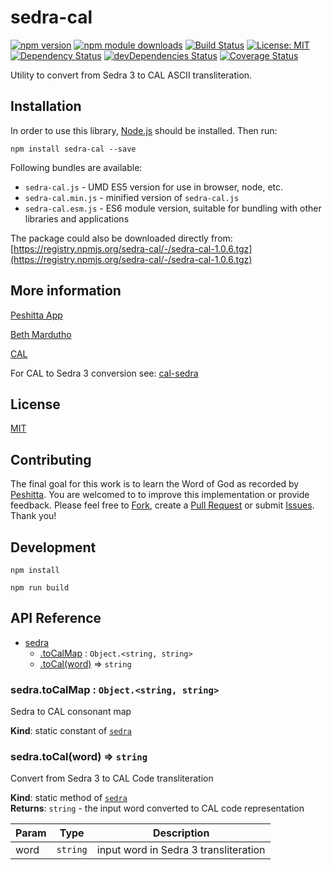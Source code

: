 # sedra-cal

[![npm version](https://badge.fury.io/js/sedra-cal.svg)](https://badge.fury.io/js/sedra-cal)
[![npm module downloads](http://img.shields.io/npm/dt/sedra-cal.svg)](https://www.npmjs.org/package/sedra-cal)
[![Build Status](https://travis-ci.org/peshitta/sedra-cal.svg?branch=master)](https://travis-ci.org/peshitta/sedra-cal)
[![License: MIT](https://img.shields.io/badge/License-MIT-yellow.svg)](https://github.com/peshitta/sedra-cal/blob/master/LICENSE)
[![Dependency Status](https://david-dm.org/peshitta/sedra-cal.svg)](https://david-dm.org/peshitta/sedra-cal)
[![devDependencies Status](https://david-dm.org/peshitta/sedra-cal/dev-status.svg)](https://david-dm.org/peshitta/sedra-cal?type=dev)
[![Coverage Status](https://coveralls.io/repos/github/peshitta/sedra-cal/badge.svg?branch=master)](https://coveralls.io/github/peshitta/sedra-cal?branch=master)

Utility to convert from Sedra 3 to CAL ASCII transliteration.

## Installation

In order to use this library, [Node.js](https://nodejs.org) should be installed. 
Then run:
```
npm install sedra-cal --save
```

Following bundles are available:
* `sedra-cal.js` - UMD ES5 version for use in browser, node, etc.
* `sedra-cal.min.js` - minified version of `sedra-cal.js`
* `sedra-cal.esm.js` - ES6 module version, suitable for bundling with other 
libraries and applications

The package could also be downloaded directly from:
[https://registry.npmjs.org/sedra-cal/-/sedra-cal-1.0.6.tgz](https://registry.npmjs.org/sedra-cal/-/sedra-cal-1.0.6.tgz)

## More information

[Peshitta App](https://peshitta.github.io)

[Beth Mardutho](https://sedra.bethmardutho.org/about/fonts)

[CAL](http://cal1.cn.huc.edu/searching/fullbrowser.html)

For CAL to Sedra 3 conversion see:
[cal-sedra](https://github.com/peshitta/cal-sedra)

## License

[MIT](https://github.com/peshitta/sedra-cal/blob/master/LICENSE)

## Contributing

The final goal for this work is to learn the Word of God as recorded by
[Peshitta](https://en.wikipedia.org/wiki/Peshitta).
You are welcomed to to improve this implementation or provide feedback. Please
feel free to [Fork](https://help.github.com/articles/fork-a-repo/), create a
[Pull Request](https://help.github.com/articles/about-pull-requests/) or
submit [Issues](https://github.com/peshitta/sedra-cal/issues).
Thank you!

## Development

```
npm install
```
```
npm run build
```

## API Reference

* [sedra](#module_sedra)
    * [.toCalMap](#module_sedra.toCalMap) : <code>Object.&lt;string, string&gt;</code>
    * [.toCal(word)](#module_sedra.toCal) ⇒ <code>string</code>

<a name="module_sedra.toCalMap"></a>

### sedra.toCalMap : <code>Object.&lt;string, string&gt;</code>
Sedra to CAL consonant map

**Kind**: static constant of [<code>sedra</code>](#module_sedra)  
<a name="module_sedra.toCal"></a>

### sedra.toCal(word) ⇒ <code>string</code>
Convert from Sedra 3 to CAL Code transliteration

**Kind**: static method of [<code>sedra</code>](#module_sedra)  
**Returns**: <code>string</code> - the input word converted to CAL code representation  

| Param | Type | Description |
| --- | --- | --- |
| word | <code>string</code> | input word in Sedra 3 transliteration |

